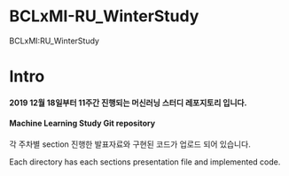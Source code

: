# BCLxMI-RU_WinterStudy
BCLxMI:RU_WinterStudy

# Intro
#### 2019 12월 18일부터 11주간 진행되는 머신러닝 스터디 레포지토리 입니다.
#### Machine Learning Study Git repository

 각 주차별 section 진행한 발표자료와 구현된 코드가 업로드 되어 있습니다.
 
 Each directory has each sections presentation file and implemented code.

